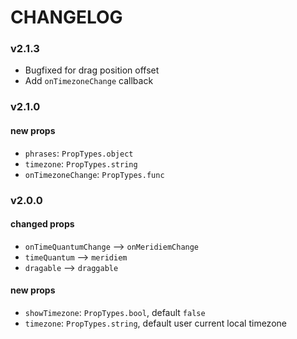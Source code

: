 # CHANGELOG

### v2.1.3

- Bugfixed for drag position offset
- Add `onTimezoneChange` callback

### v2.1.0

#### new props

- `phrases`: `PropTypes.object`
- `timezone`: `PropTypes.string`
- `onTimezoneChange`: `PropTypes.func`

### v2.0.0

#### changed props

- `onTimeQuantumChange` --> `onMeridiemChange`
- `timeQuantum` --> `meridiem`
- `dragable` --> `draggable`

#### new props

- `showTimezone`: `PropTypes.bool`, default `false`
- `timezone`:  `PropTypes.string`, default user current local timezone
